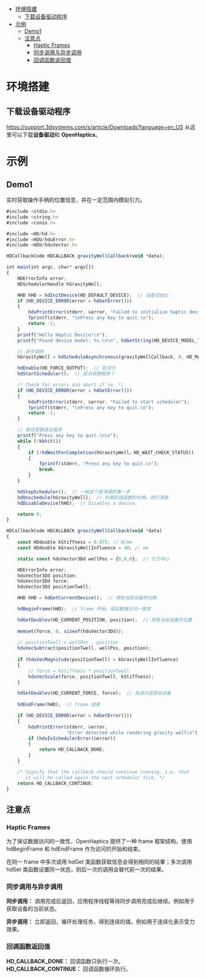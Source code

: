 
<!-- @import "[TOC]" {cmd="toc" depthFrom=1 depthTo=6 orderedList=false} -->

<!-- code_chunk_output -->

- [环境搭建](#环境搭建)
  - [下载设备驱动程序](#下载设备驱动程序)
- [示例](#示例)
  - [Demo1](#demo1)
  - [注意点](#注意点)
    - [Haptic Frames](#haptic-frames)
    - [同步调用与异步调用](#同步调用与异步调用)
    - [回调函数返回值](#回调函数返回值)

<!-- /code_chunk_output -->

# 环境搭建

## 下载设备驱动程序

https://support.3dsystems.com/s/article/Downloads?language=en_US 从这里可以下载**设备驱动**和 **OpenHaptics**。

# 示例

## Demo1

实时获取操作手柄的位置信息，并在一定范围内模拟引力。

```javascript
#include <stdio.h>
#include <string.h>
#include <conio.h>

#include <HD/hd.h>
#include <HDU/hduError.h>
#include <HDU/hduVector.h>

HDCallbackCode HDCALLBACK gravityWellCallback(void *data);

int main(int argc, char* argv[])
{    
    HDErrorInfo error;
    HDSchedulerHandle hGravityWell;

    HHD hHD = hdInitDevice(HD_DEFAULT_DEVICE);  // 设备初始化
    if (HD_DEVICE_ERROR(error = hdGetError())) 
    {
        hduPrintError(stderr, &error, "Failed to initialize haptic device");
        fprintf(stderr, "\nPress any key to quit.\n");
        return -1;
    }
    printf("Hello Haptic Device!\n");
    printf("Found device model: %s.\n\n", hdGetString(HD_DEVICE_MODEL_TYPE));

    // 异步调用
    hGravityWell = hdScheduleAsynchronous(gravityWellCallback, 0, HD_MAX_SCHEDULER_PRIORITY);

    hdEnable(HD_FORCE_OUTPUT);  // 启动力
    hdStartScheduler();  // 启动调度程序？

    /* Check for errors and abort if so. */
    if (HD_DEVICE_ERROR(error = hdGetError()))
    {
        hduPrintError(stderr, &error, "Failed to start scheduler");
        fprintf(stderr, "\nPress any key to quit.\n");
        return -1;
    }

    // 按任意键退出程序
    printf("Press any key to quit.\n\n");
    while (!kbhit())
    {
        if (!hdWaitForCompletion(hGravityWell，HD_WAIT_CHECK_STATUS))
        {
            fprintf(stderr, "Press any key to quit.\n");     
            break;
        }
    }

    hdStopScheduler();  // 一般这个是清理的第一步
    hdUnschedule(hGravityWell);  // 利用回调函数的句柄，进行清理
    hdDisableDevice(hHD);  // Disables a device.

    return 0;
}

HDCallbackCode HDCALLBACK gravityWellCallback(void *data)
{
    const HDdouble kStiffness = 0.075; // N/mm
    const HDdouble kGravityWellInfluence = 40; // mm

    static const hduVector3Dd wellPos = {0,0,0};  // 引力中心

    HDErrorInfo error;
    hduVector3Dd position;
    hduVector3Dd force;
    hduVector3Dd positionTwell;

    HHD hHD = hdGetCurrentDevice();  // 得到当前设备的句柄

    hdBeginFrame(hHD);  // frame 开始，保证数据访问一致性

    hdGetDoublev(HD_CURRENT_POSITION, position);  // 获取当前设备的位置
    
    memset(force, 0, sizeof(hduVector3Dd));
    
    // positionTwell = wellPos - position
    hduVecSubtract(positionTwell, wellPos, position);
    
    if (hduVecMagnitude(positionTwell) < kGravityWellInfluence)
    {
        // force = kStiffness * positionTwell
        hduVecScale(force, positionTwell, kStiffness);
    }

    hdSetDoublev(HD_CURRENT_FORCE, force);  // 发送力信息给设备
    
    hdEndFrame(hHD);  // frame 结束

    if (HD_DEVICE_ERROR(error = hdGetError()))
    {
        hduPrintError(stderr, &error, 
                      "Error detected while rendering gravity well\n");
        if (hduIsSchedulerError(&error))
        {
            return HD_CALLBACK_DONE;
        }
    }

    /* Signify that the callback should continue running, i.e. that
       it will be called again the next scheduler tick. */
    return HD_CALLBACK_CONTINUE;
}
```

## 注意点

### Haptic Frames

为了保证数据访问的一致性，OpenHaptics 提供了一种 frame 框架结构，使用 hdBeginFrame 和 hdEndFrame 作为访问的开始和结束。

在同一 frame 中多次调用 hdGet 类函数获取信息会得到相同的结果；多次调用 hdSet 类函数设置同一状态，则后一次的调用会替代前一次的结果。

### 同步调用与异步调用

**同步调用：** 调用完成后返回，应用程序线程等待同步调用完成后继续。例如用于获取设备的当前状态。

**异步调用：** 立即返回，循环处理任务，得到连续的值。例如用于连续化表示受力效果。

### 回调函数返回值

**HD_CALLBACK_DONE：** 回调函数只执行一次。
**HD_CALLBACK_CONTINUE：** 回调函数循环执行。
　
